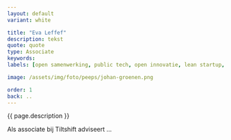 ```yaml
---
layout: default
variant: white

title: "Eva Leffef"
description: tekst
quote: quote
type: Associate
keywords:
labels: [open samenwerking, public tech, open innovatie, lean startup, strategie, informatica]

image: /assets/img/foto/peeps/johan-groenen.png

order: 1
back: ..
---
```

{{ page.description }}

Als associate bij Tiltshift adviseert ...
